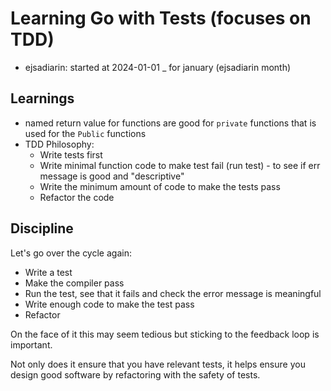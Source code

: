 # Learning Go with Tests (focuses on TDD)
- ejsadiarin: started at 2024-01-01 _ for january (ejsadiarin month) 

## Learnings
- named return value for functions are good for `private` functions that is used for the `Public` functions
- TDD Philosophy:
  - Write tests first
  - Write minimal function code to make test fail (run test) - to see if err message is good and "descriptive"
  - Write the minimum amount of code to make the tests pass
  - Refactor the code

## Discipline
Let's go over the cycle again:
- Write a test
- Make the compiler pass
- Run the test, see that it fails and check the error message is meaningful
- Write enough code to make the test pass
- Refactor
 
On the face of it this may seem tedious but sticking to the feedback loop is important.
 
Not only does it ensure that you have relevant tests, it helps ensure you design good software by refactoring with the safety of tests.
